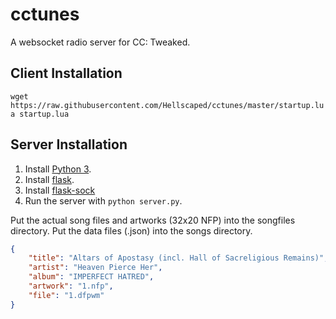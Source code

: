 # cctunes
A websocket radio server for CC: Tweaked.

## Client Installation
``wget https://raw.githubusercontent.com/Hellscaped/cctunes/master/startup.lua startup.lua``

## Server Installation
1. Install [Python 3](https://www.python.org/downloads/).
2. Install [flask](https://pypi.org/project/Flask/).
3. Install [flask-sock](https://pypi.org/project/Flask-Sock)
4. Run the server with `python server.py`.

Put the actual song files and artworks (32x20 NFP) into the songfiles directory.
Put the data files (.json) into the songs directory.
```json
{
    "title": "Altars of Apostasy (incl. Hall of Sacreligious Remains)",
    "artist": "Heaven Pierce Her",
    "album": "IMPERFECT HATRED",
    "artwork": "1.nfp",
    "file": "1.dfpwm"
}
```
